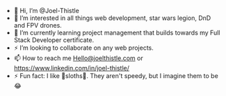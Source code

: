 - 👋 Hi, I’m @Joel-Thistle
- 👀 I’m interested in all things web development, star wars legion, DnD and FPV drones.
- 🌱 I’m currently learning project management that builds towards my Full Stack Developer certificate.
- ⚡ I’m looking to collaborate on any web projects.
- 📫 How to reach me Hello@joelthistle.com or https://www.linkedin.com/in/joel-thistle/
- ⚡ Fun fact: I like 🦥sloths🦥. They aren't speedy, but I imagine them to be 😂

<!---
Joel-Thistle/Joel-Thistle is a ✨ special ✨ repository because its `README.md` (this file) appears on your GitHub profile.
You can click the Preview link to take a look at your changes.
--->
